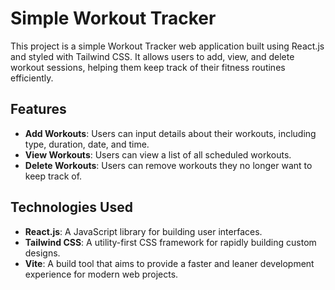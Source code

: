 # Simple Workout Tracker

This project is a simple Workout Tracker web application built using React.js and styled with Tailwind CSS. It allows users to add, view, and delete workout sessions, helping them keep track of their fitness routines efficiently.

## Features

- **Add Workouts**: Users can input details about their workouts, including type, duration, date, and time.
- **View Workouts**: Users can view a list of all scheduled workouts.
- **Delete Workouts**: Users can remove workouts they no longer want to keep track of.

## Technologies Used

- **React.js**: A JavaScript library for building user interfaces.
- **Tailwind CSS**: A utility-first CSS framework for rapidly building custom designs.
- **Vite**: A build tool that aims to provide a faster and leaner development experience for modern web projects.

